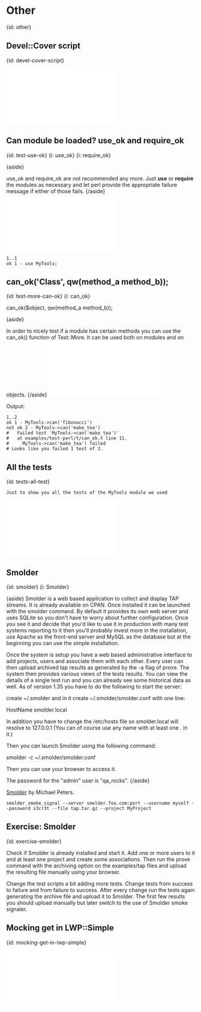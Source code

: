 # Other
{id: other}

## Devel::Cover script
{id: devel-cover-script}

![](examples/test-perl/cover.pl)

## Can module be loaded? use_ok and require_ok
{id: test-use-ok}
{i: use_ok}
{i: require_ok}

{aside}

use_ok and require_ok are not recommended any more. Just **use** or **require** the modules as necessary
and let perl provide the appropriate failure message if either of those fails.
{/aside}
![](examples/test-perl/t/use_ok.t)

```
1..1
ok 1 - use MyTools;
```


## can_ok('Class', qw(method_a method_b));
{id: test-more-can-ok}
{i: can_ok}

can_ok($object, qw(method_a method_b));


{aside}

In order to nicely test if a module has certain methods you can use the can_ok() function of Test::More.
It can be used both on modules and on objects.
{/aside}
![](examples/test-perl/t/can_ok.t)

Output:


```
1..2
ok 1 - MyTools->can('fibonacci')
not ok 2 - MyTools->can('make_tea')
#   Failed test 'MyTools->can('make_tea')'
#   at examples/test-perl/t/can_ok.t line 11.
#     MyTools->can('make_tea') failed
# Looks like you failed 1 test of 2.
```


## All the tests
{id: tests-all-test}

```
Just to show you all the tests of the MyTools module we used
```

![](examples/test-perl/t/all.t)


## Smolder
{id: smolder}
{i: Smolder}

{aside}
Smolder is a web based application to collect and display TAP streams.
It is already available on CPAN. Once installed it can be launched with the smolder
command. By default it provides its own web server and uses SQLite so you don't have
to worry about further configuration. Once you see it and decide that you'd like to use
it in production with many test systems reporting to it then you'll probably invest more
in the installation, use Apache as the front-end server and MySQL as the database but
at the beginning you can use the simple installation.

Once the system is setup you have a web based administrative interface to add projects,
users and associate them with each other. Every user can then upload archived
tap results as generated by the -a flag of prove. The system then provides various views
of the tests results. You can view the details of a single test run and you can already
see some historical data as well.
As of version 1.35 you have to do the following to start the server:

create ~/.smolder and in it create ~/.smolder/smolder.conf with one line:

HostName    smolder.local

In addition you have to change the /etc/hosts file so smolder.local will resolve
to 127.0.0.1 (You can of course use any name with at least one . in it.)

Then you can launch Smolder using the following command:

smolder -c ~/.smolder/smolder.conf

Then you can use your browser to access  it.

The password for the "admin" user is "qa_rocks".
{/aside}


[Smolder](https://metacpan.org/pod/Smolder) by Michael Peters.

`smolder_smoke_signal --server smolder.foo.com:port --username myself --password s3cr3t --file tap.tar.gz --project MyProject`


## Exercise: Smolder
{id: exercise-smolder}

Check if Smolder is already installed and start it.
Add one or more users to it and at least one project and create some associations.
Then run the prove command with the archiving option on the examples/tap files and upload
the resulting file manually using your browser.


Change the test scripts a bit adding more tests. Change tests from success to failure and
from failure to success. After every change run the tests again generating the archive file
and upload it to Smolder. The first few results you should upload manually but later switch
to the use of Smolder smoke signaler.

## Mocking get in LWP::Simple
{id: mocking-get-in-lwp-simple}


![](examples/mock-lwp/t/webapi_mock_lwp_simple.t)



